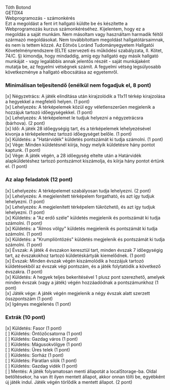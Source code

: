 Tóth Botond <br />
GETDX4 <br />
Webprogramozás - számonkérés<br />
Ezt a megoldást a fent írt hallgató küldte be és készítette a Webprogramozás kurzus számonkéréséhez.
Kijelentem, hogy ez a megoldás a saját munkám. Nem másoltam vagy használtam harmadik féltől 
származó megoldásokat. Nem továbbítottam megoldást hallgatótársaimnak, és nem is tettem közzé. 
Az Eötvös Loránd Tudományegyetem Hallgatói Követelményrendszere 
(ELTE szervezeti és működési szabályzata, II. Kötet, 74/C. §) kimondja, hogy mindaddig, 
amíg egy hallgató egy másik hallgató munkáját - vagy legalábbis annak jelentős részét - 
saját munkájaként mutatja be, az fegyelmi vétségnek számít. 
A fegyelmi vétség legsúlyosabb következménye a hallgató elbocsátása az egyetemről.

### Minimálisan teljesítendő (enélkül nem fogadjuk el, 8 pont)
[x] Négyzetrács: A játék elindítása után kirajzolódik a 11x11 térkép kirajzolása a hegyekkel a megfelelő helyen. (1 pont)<br />
[x] Lehelyezés: A térképelemek közül egy véletlenszerűen megjelenik a hozzájuk tartozó időegységekkel. (1 pont)<br />
[x] Lehelyezés: A térképelemet le tudjuk helyezni a négyzetrácsra (bárhova). (2 pont)<br />
[x] Idő: A játék 28 időegységig tart, és a térképelemek lehelyezésével kivonja a térképelemhez tartozó időegységet belőle. (1 pont)<br />
[x] Küldetés: a "Határvidék" küldetés pontszámát ki tudja számolni. (1 pont)<br />
[x] Vége: Minden küldetésnél kiírja, hogy melyik küldetésre hány pontot kaptunk. (1 pont)<br />
[x] Vége: A játék végén, a 28 időegység eltelte után a Határvidék alapküldetéshez tartozó pontszámot kiszámolja, és kiírja hány pontot értünk el. (1 pont)<br />

### Az alap feladatok (12 pont)
[x] Lehelyezés: A térképelemet szabályosan tudja lehelyezni. (2 pont)<br />
[x] Lehelyezés: A megjelenített térképelem forgatható, és azt így tudjuk lehelyezni. (1 pont)<br />
[x] Lehelyezés: A megjelenített térképelem tükrözhető, és azt így tudjuk lehelyezni. (1 pont)<br />
[x] Küldetés: a "Az erdő széle" küldetés megjelenik és pontszámát ki tudja számolni. (1 pont)<br />
[x] Küldetés: a "Álmos völgy" küldetés megjelenik és pontszámát ki tudja számolni. (1 pont)<br />
[x] Küldetés: a "Krumpliöntözés" küldetés megjelenik és pontszámát ki tudja számolni. (1 pont)<br />
[x] Évszak: A játék 4 évszakon keresztül tart, minden évszak 7 időegységig tart, az évszakokhoz tartozó küldetéskártyák kiemelődnek. (1 pont)<br />
[x] Évszak: Minden évszak végén kiszámolódik a hozzájuk tartozó küldetésekből az évszak végi pontszám, és a játék folytatódik a következő évszakra. (1 pont)<br />
[x] Küldetés: A hegyek teljes bekerítésével 1 plusz pont szerezhető, amelyek minden évszak (vagy a játék) végén hozzáadódnak a pontszámunkhoz (1 pont)<br />
[x] Játék vége: A játék végén megjelenik a négy évszak alatt szerzett összpontszám (1 pont)<br />
[x] Igényes megjelenés (1 pont)

### Extrák (10 pont)
[x] Küldetés: Fasor (1 pont)<br />
[ ] Küldetés: Öntözőcsatorna (1 pont)<br />
[ ] Küldetés: Gazdag város (1 pont)<br />
[ ] Küldetés: Mágusokvölgye (1 pont)<br />
[ ] Küldetés: Üres telek (1 pont)<br />
[ ] Küldetés: Sorház (1 pont)<br />
[ ] Küldetés: Páratlan silók (1 pont)<br />
[ ] Küldetés: Gazdag vidék (1 pont)<br />
[ ] Mentés: A játék folyamatosan menti állapotát a localStorage-ba. Oldal betöltésekor, ha van itt ilyen mentett állapot, akkor onnan tölti be, egyébként új játék indul. Játék végén törlődik a mentett állapot. (2 pont)<br />